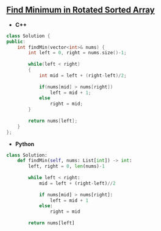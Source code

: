 ## [Find Minimum in Rotated Sorted Array](https://leetcode.com/problems/find-minimum-in-rotated-sorted-array/)

* **C++**
```cpp
class Solution {
public:
    int findMin(vector<int>& nums) {
        int left = 0, right = nums.size()-1;
        
        while(left < right)
        {
            int mid = left + (right-left)/2;
            
            if(nums[mid] > nums[right])
                left = mid + 1;
            else
                right = mid;
        }
        
        return nums[left];
    }
};
```

* **Python**
```py
class Solution:
    def findMin(self, nums: List[int]) -> int:
        left, right = 0, len(nums)-1
        
        while left < right:
            mid = left + (right-left)//2
            
            if nums[mid] > nums[right]:
                left = mid + 1
            else:
                right = mid
        
        return nums[left]
```

